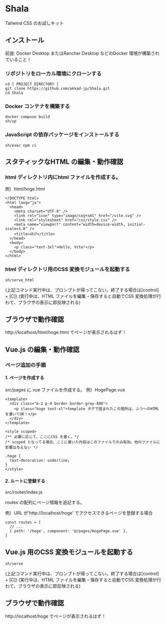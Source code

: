 # Shala
Tailwind CSS のお試しキット

## インストール

前提: Docker Desktop またはRancher Desktop などのDocker 環境が構築されていること！


### リポジトリをローカル環境にクローンする
```
cd [ PROJECT_DIRECTORY ]
git clone https://github.com/akkad-jp/Shala.git
cd Shala
```

### Docker コンテナを構築する
```
docker compose build
sh/up
```

### JavaScript の依存パッケージをインストールする
```
sh/exec npm ci
```


## スタティックなHTML の編集・動作確認

### html ディレクトリ内にhtml ファイルを作成する。  

例）html/hoge.html
```
<!DOCTYPE html>
<html lang="ja">
  <head>
    <meta charset="UTF-8" />
    <link rel="icon" type="image/svg+xml" href="/vite.svg" />
    <link rel="stylesheet" href="css/style.css" />
    <meta name="viewport" content="width=device-width, initial-scale=1.0" />
    <title>ほげ</title>
  </head>
  <body>
    <p class="text-3xl">Hello, Vite!</p>
  </body>
</html>
```

### html ディレクトリ用のCSS 変換モジュールを起動する

```
sh/serve_html
```
(上記コマンド実行中は、プロンプトが帰ってこない。終了する場合は[control] + [C])
(実行中は、HTML ファイルを編集・保存すると自動でCSS 変換処理が行わて、ブラウザの表示に即反映される)

## ブラウザで動作確認

http://localhost/html/hoge.html でページが表示されるはず！


## Vue.js の編集・動作確認

### ページ追加の手順

#### 1. ページを作成する
src/pages に.vue ファイルを作成する。
例）HogePage.vue
```
<template>
  <div class="m-2 p-4 border border-gray-400">
    <p class="hoge text-xl">template タグで囲まれたこの箇所は、ふつ〜のHTML を書いてOK！</p>
  </div>
</template>

<style scoped>
/** 必要に応じて、ここにCSS を書く。*/
/* scoped となってる場合、ここに書いた内容はこのファイルでのみ有効。他のファイルに影響は与えない */

.hoge {
  text-decoration: underline;
}
</style>
```

#### 2. ルートに登録する
src/router/index.js  

routes の配列にページ情報を追記する。

例）URL が'http://localhost/hoge' でアクセスできるページを登録する場合
```
const routes = [
  // ...
  { path: '/hoge', component: '@/pages/HogePage.vue' },
]
```

## Vue.js 用のCSS 変換モジュールを起動する

```
sh/serve
```

(上記コマンド実行中は、プロンプトが帰ってこない。終了する場合は[control] + [C])
(実行中は、HTML ファイルを編集・保存すると自動でCSS 変換処理が行わて、ブラウザの表示に即反映される)

## ブラウザで動作確認

http://localhost/hoge でページが表示されるはず！
